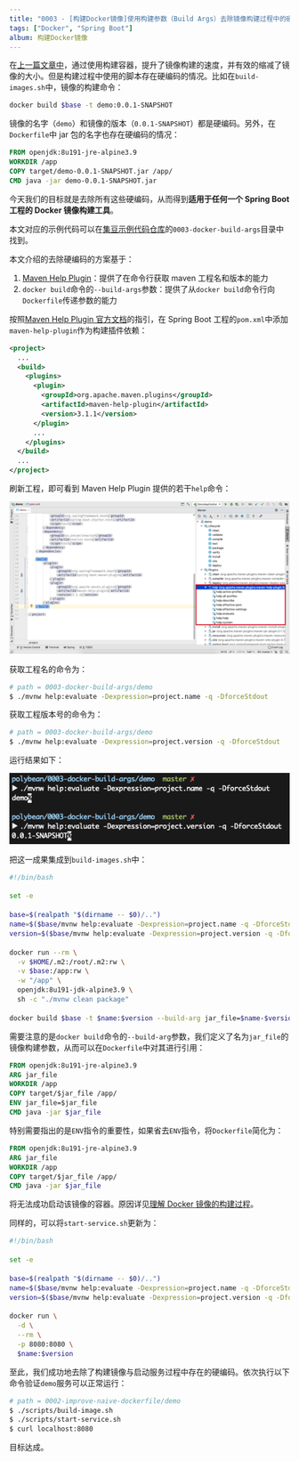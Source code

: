 ```yaml
---
title: "0003 - [构建Docker镜像]使用构建参数（Build Args）去除镜像构建过程中的硬编码"
tags: ["Docker", "Spring Boot"]
album: 构建Docker镜像
---
```


在[上一篇文章中](/2019/03/26/0002-improve-naive-dockerfile.html)，通过使用构建容器，提升了镜像构建的速度，并有效的缩减了镜像的大小。但是构建过程中使用的脚本存在硬编码的情况。比如在`build-images.sh`中，镜像的构建命令：

```bash
docker build $base -t demo:0.0.1-SNAPSHOT
```

镜像的名字（`demo`）和镜像的版本（`0.0.1-SNAPSHOT`）都是硬编码。另外，在`Dockerfile`中 jar 包的名字也存在硬编码的情况：

```dockerfile
FROM openjdk:8u191-jre-alpine3.9
WORKDIR /app
COPY target/demo-0.0.1-SNAPSHOT.jar /app/
CMD java -jar demo-0.0.1-SNAPSHOT.jar
```

今天我们的目标就是去除所有这些硬编码，从而得到**适用于任何一个 Spring Boot 工程的 Docker 镜像构建工具**。

<!--more-->

本文对应的示例代码可以在[集豆示例代码仓库](https://github.com/polybean/polybean)的`0003-docker-build-args`目录中找到。

本文介绍的去除硬编码的方案基于：

1. [Maven Help Plugin](http://maven.apache.org/plugins/maven-help-plugin/)：提供了在命令行获取 maven 工程名和版本的能力
2. `docker build`命令的`--build-args`参数：提供了从`docker build`命令行向`Dockerfile`传递参数的能力

按照[Maven Help Plugin 官方文档](http://maven.apache.org/plugins/maven-help-plugin/plugin-info.html)的指引，在 Spring Boot 工程的`pom.xml`中添加`maven-help-plugin`作为构建插件依赖：

```xml
<project>
  ...
  <build>
    <plugins>
      <plugin>
        <groupId>org.apache.maven.plugins</groupId>
        <artifactId>maven-help-plugin</artifactId>
        <version>3.1.1</version>
      </plugin>
      ...
    </plugins>
  </build>
  ...
</project>
```

刷新工程，即可看到 Maven Help Plugin 提供的若干`help`命令：

![maven-help-plugin](/assets/images/0003/maven-help-plugin.png)

获取工程名的命令为：

```bash
# path = 0003-docker-build-args/demo
$ ./mvnw help:evaluate -Dexpression=project.name -q -DforceStdout
```

获取工程版本号的命令为：

```bash
# path = 0003-docker-build-args/demo
$ ./mvnw help:evaluate -Dexpression=project.version -q -DforceStdout
```

运行结果如下：

![project-name-and-version](/assets/images/0003/project-name-and-version.png)

把这一成果集成到`build-images.sh`中：

```bash
#!/bin/bash

set -e

base=$(realpath "$(dirname -- $0)/..")
name=$($base/mvnw help:evaluate -Dexpression=project.name -q -DforceStdout)
version=$($base/mvnw help:evaluate -Dexpression=project.version -q -DforceStdout)

docker run --rm \
  -v $HOME/.m2:/root/.m2:rw \
  -v $base:/app:rw \
  -w "/app" \
  openjdk:8u191-jdk-alpine3.9 \
  sh -c "./mvnw clean package"

docker build $base -t $name:$version --build-arg jar_file=$name-$version.jar
```

需要注意的是`docker build`命令的`--build-arg`参数，我们定义了名为`jar_file`的镜像构建参数，从而可以在`Dockerfile`中对其进行引用：

```dockerfile
FROM openjdk:8u191-jre-alpine3.9
ARG jar_file
WORKDIR /app
COPY target/$jar_file /app/
ENV jar_file=$jar_file
CMD java -jar $jar_file
```

特别需要指出的是`ENV`指令的重要性，如果省去`ENV`指令，将`Dockerfile`简化为：

```dockerfile
FROM openjdk:8u191-jre-alpine3.9
ARG jar_file
WORKDIR /app
COPY target/$jar_file /app/
CMD java -jar $jar_file
```

将无法成功启动该镜像的容器。原因详见[理解 Docker 镜像的构建过程](#)。

同样的，可以将`start-service.sh`更新为：

```bash
#!/bin/bash

set -e

base=$(realpath "$(dirname -- $0)/..")
name=$($base/mvnw help:evaluate -Dexpression=project.name -q -DforceStdout)
version=$($base/mvnw help:evaluate -Dexpression=project.version -q -DforceStdout)

docker run \
  -d \
  --rm \
  -p 8080:8080 \
  $name:$version
```

至此，我们成功地去除了构建镜像与启动服务过程中存在的硬编码。依次执行以下命令验证`demo`服务可以正常运行：

```bash
# path = 0002-improve-naive-dockerfile/demo
$ ./scripts/build-image.sh
$ ./scripts/start-service.sh
$ curl localhost:8080
```

目标达成。
